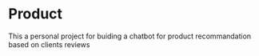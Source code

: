 # Product
This a personal project for buiding a chatbot for product recommandation based on clients reviews
